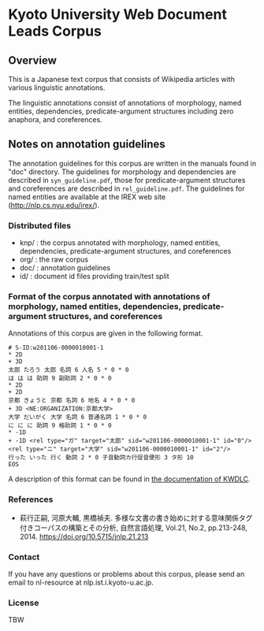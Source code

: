 # Kyoto University Web Document Leads Corpus

## Overview

This is a Japanese text corpus that consists of Wikipedia articles with various linguistic annotations.

The linguistic annotations consist of annotations of morphology, named entities, dependencies, predicate-argument structures including zero anaphora, and coreferences.

## Notes on annotation guidelines

The annotation guidelines for this corpus are written in the manuals found in "doc" directory. The guidelines for morphology and dependencies are described in `syn_guideline.pdf`, those for predicate-argument structures and coreferences are described in `rel_guideline.pdf`.
The guidelines for named entities are available at the IREX web site (<http://nlp.cs.nyu.edu/irex/>).

### Distributed files

- knp/ : the corpus annotated with morphology, named entities, dependencies, predicate-argument structures, and coreferences
- org/ : the raw corpus
- doc/ : annotation guidelines
- id/ : document id files providing train/test split

### Format of the corpus annotated with annotations of morphology, named entities, dependencies, predicate-argument structures, and coreferences

Annotations of this corpus are given in the following format.

```text
# S-ID:w201106-0000010001-1
* 2D
+ 3D
太郎 たろう 太郎 名詞 6 人名 5 * 0 * 0
は は は 助詞 9 副助詞 2 * 0 * 0
* 2D
+ 2D
京都 きょうと 京都 名詞 6 地名 4 * 0 * 0
+ 3D <NE:ORGANIZATION:京都大学>
大学 だいがく 大学 名詞 6 普通名詞 1 * 0 * 0
に に に 助詞 9 格助詞 1 * 0 * 0
* -1D
+ -1D <rel type="ガ" target="太郎" sid="w201106-0000010001-1" id="0"/><rel type="ニ" target="大学" sid="w201106-0000010001-1" id="2"/>
行った いった 行く 動詞 2 * 0 子音動詞カ行促音便形 3 タ形 10
EOS
```

A description of this format can be found in [the documentation of KWDLC](https://github.com/ku-nlp/KWDLC#format-of-the-corpus-annotated-with-annotations-of-morphology-named-entities-dependencies-predicate-argument-structures-and-coreferences).

### References

- 萩行正嗣, 河原大輔, 黒橋禎夫. 多様な文書の書き始めに対する意味関係タグ付きコーパスの構築とその分析, 自然言語処理, Vol.21, No.2, pp.213-248, 2014. <https://doi.org/10.5715/jnlp.21.213>

### Contact

If you have any questions or problems about this corpus, please send an email to nl-resource at nlp.ist.i.kyoto-u.ac.jp.

### License

TBW
<!-- The license for this corpus is subject to CC BY-NC-SA 4.0.
https://creativecommons.org/licenses/by-nc-sa/4.0/
The purpose of using this corpus is limited to academic research. -->
